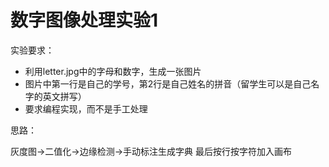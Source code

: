 # 数字图像处理实验1

实验要求：
- 利用letter.jpg中的字母和数字，生成一张图片
- 图片中第一行是自己的学号，第2行是自己姓名的拼音（留学生可以是自己名字的英文拼写）
- 要求编程实现，而不是手工处理

思路：

灰度图→二值化→边缘检测→手动标注生成字典
最后按行按字符加入画布
